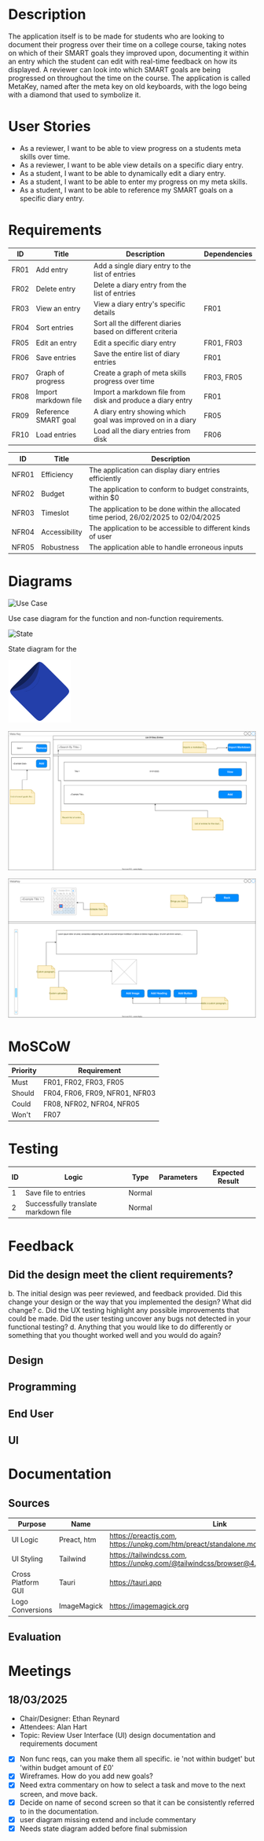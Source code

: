 # Description

The application itself is to be made for students who are looking to document
their progress over their time on a college course, taking notes on which of
their SMART goals they improved upon, documenting it within an entry which the
student can edit with real-time feedback on how its displayed. A reviewer can
look into which SMART goals are being progressed on throughout the time on the
course. The application is called MetaKey, named after the meta key on old
keyboards, with the logo being with a diamond that used to symbolize it.

# User Stories

- As a reviewer, I want to be able to view progress on a students meta skills over time.
- As a reviewer, I want to be able view details on a specific diary entry.
- As a student, I want to be able to dynamically edit a diary entry.
- As a student, I want to be able to enter my progress on my meta skills.
- As a student, I want to be able to reference my SMART goals on a specific diary entry.

# Requirements

| ID   | Title                | Description                                                 | Dependencies |
| ---- | -------------------- | ----------------------------------------------------------- | ------------ |
| FR01 | Add entry            | Add a single diary entry to the list of entries             |              |
| FR02 | Delete entry         | Delete a diary entry from the list of entries               |              |
| FR03 | View an entry        | View a diary entry's specific details                       | FR01         |
| FR04 | Sort entries         | Sort all the different diaries based on different criteria  |              |
| FR05 | Edit an entry        | Edit a specific diary entry                                 | FR01, FR03   |
| FR06 | Save entries         | Save the entire list of diary entries                       | FR01         |
| FR07 | Graph of progress    | Create a graph of meta skills progress over time            | FR03, FR05   |
| FR08 | Import markdown file | Import a markdown file from disk and produce a diary entry  | FR01         |
| FR09 | Reference SMART goal | A diary entry showing which goal was improved on in a diary | FR05         |
| FR10 | Load entries         | Load all the diary entries from disk                        | FR06         |

| ID    | Title         | Description                                                                           |
| ----- | ------------- | ------------------------------------------------------------------------------------- |
| NFR01 | Efficiency    | The application can display diary entries efficiently                                 |
| NFR02 | Budget        | The application to conform to budget constraints, within $0                           |
| NFR03 | Timeslot      | The application to be done within the allocated time period, 26/02/2025 to 02/04/2025 |
| NFR04 | Accessibility | The application to be accessible to different kinds of user                           |
| NFR05 | Robustness    | The application able to handle erroneous inputs                                       |

# Diagrams

![Use Case](target/use-case-diagram.svg)

Use case diagram for the function and non-function requirements.

![State](target/state.svg)

State diagram for the 

![Logo](design/logo.svg)

![Diary View](design/diary-view.svg)

![Entry View](design/entry-view.svg)

# MoSCoW

| Priority | Requirement                    |
| -------- | ------------------------------ |
| Must     | FR01, FR02, FR03, FR05         |
| Should   | FR04, FR06, FR09, NFR01, NFR03 |
| Could    | FR08, NFR02, NFR04, NFR05      |
| Won't    | FR07                           |

# Testing

| ID | Logic                                | Type   | Parameters | Expected Result |
| -- | ------------------------------------ | ------ | ---------- | --------------- |
| 1  | Save file to entries                 | Normal |            |                 |
| 2  | Successfully translate markdown file | Normal |            |                 |

# Feedback

## Did the design meet the client requirements?

b. The initial design was peer reviewed, and feedback provided. Did this change
your design or the way that you implemented the design? What did change?
c. Did the UX testing highlight any possible improvements that could be made.
Did the user testing uncover any bugs not detected in your functional
testing?
d. Anything that you would like to do differently or something that you thought
worked well and you would do again?

## Design
## Programming
## End User
## UI

# Documentation

## Sources

| Purpose            | Name        | Link                                                                                       |
| ------------------ | ----------- | ------------------------------------------------------------------------------------------ |
| UI Logic           | Preact, htm | https://preactjs.com, https://unpkg.com/htm/preact/standalone.module.js                    |
| UI Styling         | Tailwind    | https://tailwindcss.com, https://unpkg.com/@tailwindcss/browser@4.0.9/dist/index.global.js |
| Cross Platform GUI | Tauri       | https://tauri.app                                                                          |
| Logo Conversions   | ImageMagick | https://imagemagick.org                                                                    |

## Evaluation

# Meetings

## 18/03/2025

- Chair/Designer: Ethan Reynard
- Attendees: Alan Hart
- Topic: Review User Interface (UI) design documentation and requirements document

- [x] Non func reqs, can you make them all specific. ie 'not within budget' but 'within budget amount of £0'
- [x] Wireframes. How do you add new goals? 
- [x] Need extra commentary on how to select a task and move to the next screen, and move back.
- [x] Decide on name of second screen so that it can be consistently referred to in the documentation.
- [x] user diagram missing extend and include commentary
- [x] Needs state diagram added before final submission